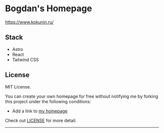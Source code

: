 # Bogdan's Homepage

https://www.kokunin.ru/

## Stack

- Astro
- React
- Tailwind CSS

## License

MIT License.

You can create your own homepage for free without notifying me by forking this project under the following conditions:

- Add a link to [my homepage](https://www.kokunin.ru/)

Check out [LICENSE](./LICENSE) for more detail.

---
